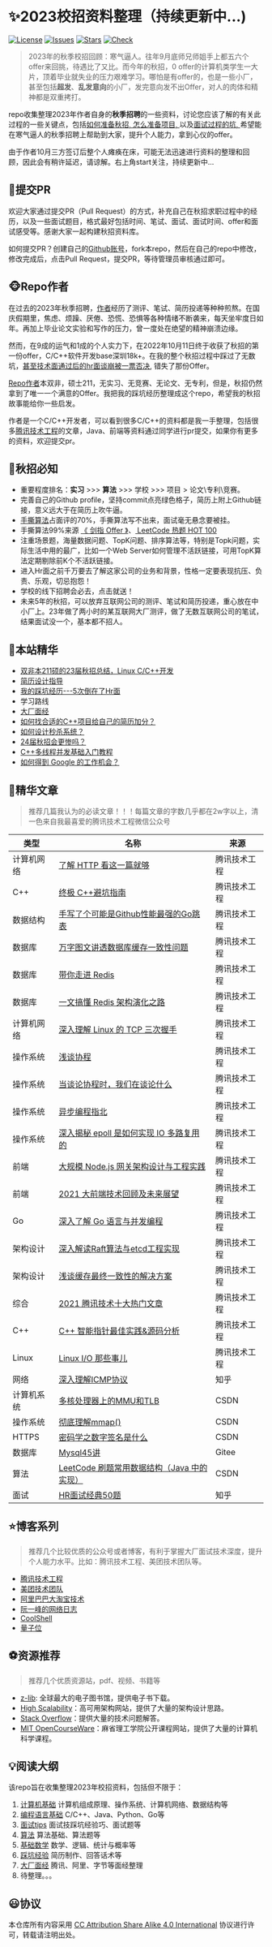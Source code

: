 # ✨2023校招资料整理（持续更新中...)

[![License](https://img.shields.io/github/license/The-Run-Philosophy-Organization/run?style=flat-square)](https://creativecommons.org/licenses/by-sa/4.0/)
[![Issues](https://img.shields.io/github/issues/Mapshiny/CampusRecruit?style=flat-square)](https://github.com/Mapshiny/CampusRecruit/issues)
[![Stars](https://img.shields.io/github/stars/Mapshiny/CampusRecruit?style=flat-square)](https://star-history.com/#Mapshiny/CampusRecruit&Date)
[![Check](https://github.com/The-Run-Philosophy-Organization/run/actions/workflows/Check.yml/badge.svg?branch=main)](https://github.com/The-Run-Philosophy-Organization/run/actions/workflows/Check.yml)


> 2023年的秋季校招回顾：寒气逼人。往年9月底师兄师姐手上都五六个offer来回挑，待遇比了又比。而今年的秋招，0 offer的计算机类学生一大片，顶着毕业就失业的压力艰难学习。哪怕是有offer的，也是一些小厂，甚至包括**超发**、**乱发意向**的小厂，发完意向发不出Offer，对人的肉体和精神都是双重拷打。

repo收集整理2023年作者自身的**秋季招聘**的一些资料，讨论您应该了解的有关此过程的一些关键点，包括[如何准备秋招, ](大厂面经/README.md)[怎么准备项目, ](项目/README.md)以及[面试过程的坑, ](踩坑经验/README.md)希望能在寒气逼人的秋季招聘上帮助到大家，提升个人能力，拿到心仪的offer。

由于作者10月三方签订后整个人瘫痪在床，可能无法迅速进行资料的整理和回顾，因此会有稍许延迟，请谅解。右上角start关注，持续更新中...

## 🍂提交PR

欢迎大家通过提交PR（Pull Request）的方式，补充自己在秋招求职过程中的经历，以及一些面试题目，格式最好包括时间、笔试、面试、面试时间、offer和面试感受等。感谢大家一起构建秋招资料库。

如何提交PR？创建自己的[Github账号](https://github.com/)，fork本repo，然后在自己的repo中修改，修改完成后，点击Pull Request，提交PR，等待管理员审核通过即可。


## 🐵Repo作者

在过去的2023年秋季招聘，[作者](https://github.com/Mapshiny)经历了测评、笔试、简历投递等种种煎熬。在国庆假期里，焦虑、烦躁、厌倦、恐慌、恐惧等各种情绪不断袭来，每天坐牢度日如年。再加上毕业论文实验和写作的压力，曾一度处在绝望的精神崩溃边缘。

然而，在9成的运气和1成的个人实力下，在2022年10月11日终于收获了秋招的第一份offer，C/C++软件开发base深圳18k+。在我的整个秋招过程中踩过了无数坑，[甚至技术面通过后的hr面谈崩被一票否决](面试tips/README.md), 错失了那份Offer。

[Repo作者](https://github.com/Mapshiny)本双非，硕士211，无实习、无竞赛、无论文、无专利，但是，秋招仍然拿到了唯一一个满意的Offer。我把我的踩坑经历整理成这个repo，希望我的秋招故事能给你一些启发。

作者是一个C/C++开发者，可以看到很多C/C++的资料都是我一手整理，包括很多[腾讯技术工程](https://www.zhihu.com/org/teng-xun-ji-zhu-gong-cheng)的文章，Java、前端等资料通过同学进行pr提交，如果你有更多的资料，欢迎提交pr。

## 🧭秋招必知

- 重要程度排名：**实习** >>> **算法** >>> 学校 >>> 项目 >  论文\专利\竞赛。
- 完善自己的Github profile，坚持commit点亮绿色格子，简历上附上Github链接，意义远大于在简历上吹牛逼。
- [手撕算法](算法/README.md)占面评的70%，手撕算法写不出来，面试毫无悬念要被挂。
- 手撕算法99%来源 [《 剑指 Offer 》](https://leetcode.cn/problem-list/xb9nqhhg/)、[ LeetCode 热题 HOT 100 ](https://leetcode.cn/problem-list/2cktkvj/)
- 注重场景题，海量数据问题、TopK问题、排序算法等，特别是Topk问题，实际生活中用的最广，比如一个Web Server如何管理不活跃链接，可用TopK算法定期剔除前K个不活跃链接。
- 进入Hr面之前千万要去了解这家公司的业务和背景，性格一定要表现抗压、负责、乐观，切忌抱怨！
- 学校的线下招聘会必去，点击就送！
- 未来5年的秋招，可以放弃互联网公司的测评、笔试和简历投递，重心放在中小厂上。23年做了两小时的某互联网大厂测评，做了无数互联网公司的笔试，结果面试没一个，基本都不招人。


## 🍔本站精华
- [双非本211硕的23届秋招总结，Linux C/C++开发](https://www.nowcoder.com/discuss/1087052)
- [简历设计指导](面试tips/Resume.md)
- [我的踩坑经历---5次倒在了Hr面](面试tips/README.md)
- 学习路线
- [大厂面经](大厂面经/README.md)
- [如何找合适的C++项目给自己的简历加分？](https://www.zhihu.com/question/280881677/answer/2604431959)
- [如何设计秒杀系统？](https://www.zhihu.com/question/54895548/answer/146924420)
- [24届秋招会更惨吗？](https://www.zhihu.com/question/554583572/answer/2695451377)
- [C++多线程并发基础入门教程](https://zhuanlan.zhihu.com/p/194198073)
- [如何得到 Google 的工作机会？](https://www.zhihu.com/question/24099873/answer/2346158870)



## 🎉精华文章

> 推荐几篇我认为的必读文章！！！每篇文章的字数几乎都在2w字以上，清一色来自我最喜爱的腾讯技术工程微信公众号

| 类型       | 名称                                                         | 来源         |
| ---------- | ------------------------------------------------------------ | ------------ |
| 计算机网络 | [了解 HTTP 看这一篇就够](https://mp.weixin.qq.com/s/JVQPy8hAVoq1pRq63HKBOw) | 腾讯技术工程 |
| C++        | [终极 C++避坑指南](https://mp.weixin.qq.com/s/Isr5-FojMTRK36g-Gh2_yQ) | 腾讯技术工程 |
| 数据结构   | [手写了个可能是Github性能最强的Go跳表](https://mp.weixin.qq.com/s/BPTrtRs_rQNCUmK05jO9aQ) | 腾讯技术工程 |
| 数据库     | [万字图文讲透数据库缓存一致性问题](https://mp.weixin.qq.com/s/U87wrGsx0Eop3CbF9mlTwQ) | 腾讯技术工程 |
| 数据库     | [带你走进 Redis ](https://mp.weixin.qq.com/s/4bAPVdUr_XbIw9xFCtWhfw) | 腾讯技术工程 |
| 数据库     | [一文搞懂 Redis 架构演化之路](https://mp.weixin.qq.com/s/QssILJLna_v7XQWtV5UMzA) | 腾讯技术工程 |
| 计算机网络 | [深入理解 Linux 的 TCP 三次握手](https://mp.weixin.qq.com/s/G2LuRZjQE15F6fSU-Bv_jw) | 腾讯技术工程 |
| 操作系统   | [浅谈协程](https://mp.weixin.qq.com/s/SyWjLg3lYx3pIJQfEtik8Q) | 腾讯技术工程 |
| 操作系统   | [当谈论协程时，我们在谈论什么 ](https://mp.weixin.qq.com/s/IO4ynnKEfy2Rt-Me7EIeqg) | 腾讯技术工程 |
| 操作系统   | [异步编程指北](https://mp.weixin.qq.com/s/TvHY2i1FX1zS_WHdCvK-wA) | 腾讯技术工程 |
| 操作系统   | [深入揭秘 epoll 是如何实现 IO 多路复用的](https://mp.weixin.qq.com/s/9vVs2olnfoVEpoJCFWUmMQ) | 腾讯技术工程 |
| 前端       | [大规模 Node.js 网关架构设计与工程实践](https://mp.weixin.qq.com/s/FleA75Frfswy0791giOjZg) | 腾讯技术工程 |
| 前端       | [2021 大前端技术回顾及未来展望](https://mp.weixin.qq.com/s/f_yRLrJV0lBxQV1Z55_JeQ) | 腾讯技术工程 |
| Go         | [深入了解 Go 语言与并发编程](https://mp.weixin.qq.com/s/obFUsRnppgEsGkoo08nWeQ) | 腾讯技术工程 |
| 架构设计   | [深入解读Raft算法与etcd工程实现 ](https://mp.weixin.qq.com/s/x-AdmN0UN5KT58XWO1BCOA) | 腾讯技术工程 |
| 架构设计   | [浅谈缓存最终一致性的解决方案](https://mp.weixin.qq.com/s/Y9S89MT0uAobzRKgYVrI9Q) | 腾讯技术工程 |
| 综合       | [2021 腾讯技术十大热门文章](https://mp.weixin.qq.com/s/F1MlLKfEhAqo_6LMyFfFBw) | 腾讯技术工程 |
| C++        | [C++ 智能指针最佳实践&源码分析](https://mp.weixin.qq.com/s/b_xlJF1-Cplgs-uawWuUow) | 腾讯技术工程 |
| Linux      | [Linux I/O 那些事儿](https://mp.weixin.qq.com/s/diKfeu1-Lr4ZA5Ky_66TZg) | 腾讯技术工程 |
| 网络       | [深入理解ICMP协议](https://zhuanlan.zhihu.com/p/369623317)   | 知乎         |
| 计算机系统 | [多核处理器上的MMU和TLB](https://blog.csdn.net/gzxb1995/article/details/104910787) | CSDN         |
| 操作系统   | [彻底理解mmap()](https://blog.csdn.net/Holy_666/article/details/86532671) | CSDN         |
| HTTPS      | [密码学之数字签名是什么](https://blog.csdn.net/qq_16645099/article/details/82872751) | CSDN         |
| 数据库     | [Mysql45讲](https://funnylog.gitee.io/mysql45/)              | Gitee        |
| 算法       | [LeetCode 刷题常用数据结构（Java 中的实现）](https://blog.csdn.net/m0_47671600/article/details/106144094) | CSDN         |
| 面试       | [HR面试经典50题](https://zhuanlan.zhihu.com/p/508654576)     | 知乎         |



## ⭐博客系列

> 推荐几个比较优质的公众号或者博客，有利于掌握大厂面试技术深度，提升个人能力水平。比如：腾讯技术工程、美团技术团队等。

- [腾讯技术工程](https://www.zhihu.com/org/teng-xun-ji-zhu-gong-cheng)
- [美团技术团队](https://tech.meituan.com/)
- [阿里巴巴大淘宝技术](https://tech.taobao.org/news)
- [阮一峰的网络日志](https://www.ruanyifeng.com/blog/)
- [CoolShell](https://coolshell.cn/)
- [量子位](https://www.zhihu.com/org/qiang-zi-wei)




## ⚽资源推荐

> 推荐几个优质资源站，pdf、视频、书籍等

- [z-lib](https://z-lib.org/): 全球最大的电子图书馆，提供电子书下载。
- [High Scalability](http://highscalability.com/)：高可用架构网站，提供了大量的架构设计思路。
- [Stack Overflow](https://stackoverflow.com/)：提供大量的技术问题解答。
- [MIT OpenCourseWare](https://ocw.mit.edu/index.htm)：麻省理工学院公开课程网站，提供了大量的计算机科学课程。


## 💡阅读大纲

该repo旨在收集整理2023年校招资料，包括但不限于：

1. [计算机基础](https://github.com/Mapshiny/CampusRecruit/tree/main/%E8%AE%A1%E7%AE%97%E6%9C%BA%E5%9F%BA%E7%A1%80) 计算机组成原理、操作系统、计算机网络、数据结构等
2. [编程语言基础](https://github.com/Mapshiny/CampusRecruit/tree/main/%E7%BC%96%E7%A8%8B%E8%AF%AD%E8%A8%80) C/C++、Java、Python、Go等
3. [面试tips](https://github.com/Mapshiny/CampusRecruit/tree/main/%E9%9D%A2%E8%AF%95tips) 面试技踩坑经验巧、面试题等
4. [算法](https://github.com/Mapshiny/CampusRecruit/tree/main/%E7%AE%97%E6%B3%95) 算法基础、算法题等
5. [基础数学](基础数学/README.md) 数学、逻辑、统计与概率等
6. [踩坑经验](https://github.com/Mapshiny/CampusRecruit/tree/main/%E8%B8%A9%E5%9D%91%E7%BB%8F%E9%AA%8C) 简历制作、回答话术等
7. [大厂面经](大厂面经/README.md) 腾讯、阿里、字节等面经整理
8. 待整理。。。


## 😃协议

本仓库所有内容采用 [CC Attribution Share Alike 4.0 International](https://creativecommons.org/licenses/by-sa/4.0/) 协议进行许可，转载请注明出处。